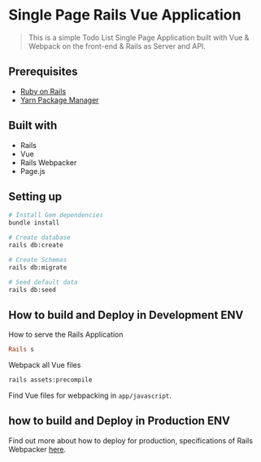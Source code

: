 # Single Page Rails Vue Application

> This is a simple Todo List Single Page Application built with Vue & Webpack on the front-end & Rails as Server and API.

## Prerequisites
* [Ruby on Rails](http://guides.rubyonrails.org/getting_started.html)
* [Yarn Package Manager](https://yarnpkg.com/lang/en/docs/install/)

## Built with
* Rails
* Vue
* Rails Webpacker
* Page.js

## Setting up

```bash
# Install Gem dependencies
bundle install

# Create database
rails db:create

# Create Schemas
rails db:migrate

# Seed default data
rails db:seed
```

## How to build and Deploy in Development ENV

How to serve the Rails Application
``` ruby
Rails s
```

Webpack all Vue files
``` bash
rails assets:precompile
```

Find Vue files for webpacking in `app/javascript`.  

## how to build and Deploy in Production ENV

Find out more about how to deploy for production, specifications of Rails Webpacker [here](https://github.com/rails/webpacker).
